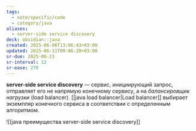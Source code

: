 ```yaml
---
tags:
  - note/specific/code
  - category/java
aliases:
  - server-side service discovery
deck: obsidian::java
created: 2025-06-06T13:06:43+03:00
updated: 2025-06-11T09:06:28+03:00
sr-due: 2025-06-23
sr-interval: 12
sr-ease: 270
---
```


**server-side service discovery**
—
сервис, инициирующий запрос, отправляет его не напрямую конечному сервису, а на *балансировщик нагрузки* (load balancer).
[[java load balancer|Load balancer]] выбирает экземпляр конечного сервиса в соответствии с определенным алгоритмом.

![[java преимущества server-side service discovery]]
